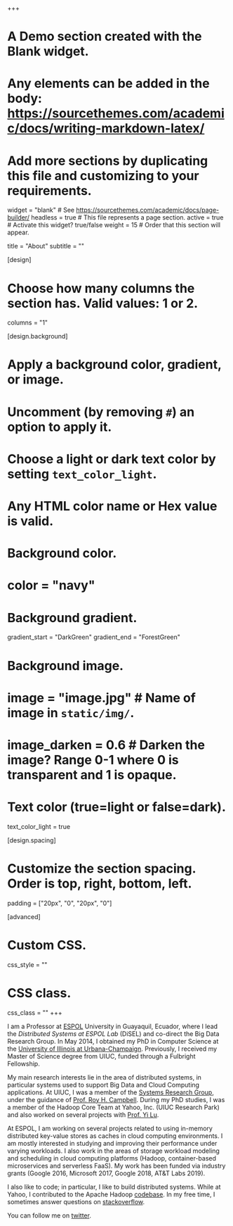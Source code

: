 +++
# A Demo section created with the Blank widget.
# Any elements can be added in the body: https://sourcethemes.com/academic/docs/writing-markdown-latex/
# Add more sections by duplicating this file and customizing to your requirements.

widget = "blank"  # See https://sourcethemes.com/academic/docs/page-builder/
headless = true  # This file represents a page section.
active = true  # Activate this widget? true/false
weight = 15  # Order that this section will appear.

title = "About"
subtitle = ""

[design]
  # Choose how many columns the section has. Valid values: 1 or 2.
  columns = "1"

[design.background]
  # Apply a background color, gradient, or image.
  #   Uncomment (by removing `#`) an option to apply it.
  #   Choose a light or dark text color by setting `text_color_light`.
  #   Any HTML color name or Hex value is valid.

  # Background color.
  # color = "navy"

  # Background gradient.
  gradient_start = "DarkGreen"
  gradient_end = "ForestGreen"

  # Background image.
  # image = "image.jpg"  # Name of image in `static/img/`.
  # image_darken = 0.6  # Darken the image? Range 0-1 where 0 is transparent and 1 is opaque.

  # Text color (true=light or false=dark).
  text_color_light = true

[design.spacing]
  # Customize the section spacing. Order is top, right, bottom, left.
  padding = ["20px", "0", "20px", "0"]

[advanced]
 # Custom CSS. 
 css_style = ""

 # CSS class.
 css_class = ""
+++

I am a Professor at [ESPOL](http://www.espol.edu.ec/) University in Guayaquil, Ecuador, where I lead the *Distributed Systems at ESPOL Lab* (DiSEL) and co-direct the Big Data Research Group. In May 2014, I obtained my PhD in Computer Science at the [University of Illinois at Urbana-Champaign](http://www.cs.illinois.edu). Previously, I received my Master of Science degree from UIUC, funded through a Fulbright Fellowship.

My main research interests lie in the area of distributed systems, in particular systems used to support Big Data and Cloud Computing applications. At UIUC, I was a member of the [Systems Research Group](http://srg.cs.illinois.edu/), under the guidance of [Prof. Roy H. Campbell](http://cs.illinois.edu/people/faculty/roy-campbell). During my PhD studies, I was a member of the Hadoop Core Team at Yahoo, Inc. (UIUC Research Park) and also worked on several projects with [Prof. Yi Lu](http://simula.csl.illinois.edu/).

At ESPOL, I am working on several projects related to using in-memory distributed key-value stores as caches in cloud computing environments. I am mostly interested in studying and improving their performance under varying workloads. I also work in the areas of storage workload modeling and scheduling in cloud computing platforms (Hadoop, container-based microservices and serverless FaaS). My work has been funded via industry grants (Google 2016, Microsoft 2017, Google 2018, AT&T Labs 2019).

I also like to code; in particular, I like to build distributed systems. While at Yahoo, I contributed to the Apache Hadoop [codebase](https://www.google.com.ec/search?q="cristina+l+abad"+site%3Aissues.apache.org). In my free time, I sometimes answer questions on [stackoverflow](https://stackoverflow.com/users/story/2438110).



You can follow me on [twitter](https://twitter.com/cabad3).